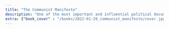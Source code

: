 ```yaml
---
title: "The Communist Manifesto"
description: "One of the most important and influential political documents in history"
extra: {"book_cover" : "/books/2022-01-29_communist_manifesto/cover.jpg"}
---
```

